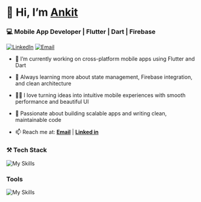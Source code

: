 # 👋 Hi, I’m [Ankit](https://github.com/ankitdotdev)

### 💻 Mobile App Developer | Flutter | Dart | Firebase


[![LinkedIn](https://img.shields.io/badge/LinkedIn-0077B5?style=for-the-badge&logo=linkedin&logoColor=white)](https://www.linkedin.com/in/ankitdotdev) 
[![Email](https://img.shields.io/badge/Email-D14836?style=for-the-badge&logo=gmail&logoColor=white)](mailto:iamankitm05@gmail.com) 



 - 🔭 I’m currently working on cross-platform mobile apps using Flutter and Dart

 - 🌱 Always learning more about state management, Firebase integration, and clean architecture

 - 👨‍💻 I love turning ideas into intuitive mobile experiences with smooth performance and beautiful UI

 - 🚀 Passionate about building scalable apps and writing clean, maintainable code

 - 📫 Reach me at: [**Email**](mailto:iamankitm05@gmail.com) | [**Linked in**](https://www.linkedin.com/in/ankitdotdev)




### ⚒️ Tech Stack

![My Skills](https://skillicons.dev/icons?i=dart,flutter,kotlin,java,nodejs)


### Tools

![My Skills](https://skillicons.dev/icons?i=vscode,androidstudio,firebase,figma,git,postman)
